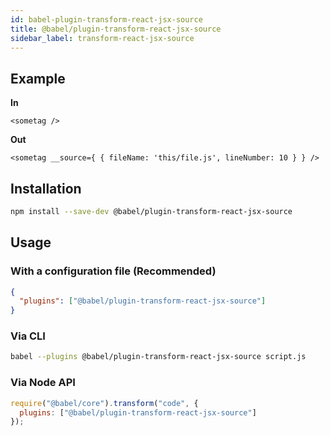 ```yaml
---
id: babel-plugin-transform-react-jsx-source
title: @babel/plugin-transform-react-jsx-source
sidebar_label: transform-react-jsx-source
---
```


## Example

**In**

```
<sometag />
```

**Out**

```
<sometag __source={ { fileName: 'this/file.js', lineNumber: 10 } } />
```

## Installation

```sh
npm install --save-dev @babel/plugin-transform-react-jsx-source
```

## Usage

### With a configuration file (Recommended)

```json
{
  "plugins": ["@babel/plugin-transform-react-jsx-source"]
}
```

### Via CLI

```sh
babel --plugins @babel/plugin-transform-react-jsx-source script.js
```

### Via Node API

```javascript
require("@babel/core").transform("code", {
  plugins: ["@babel/plugin-transform-react-jsx-source"]
});
```

